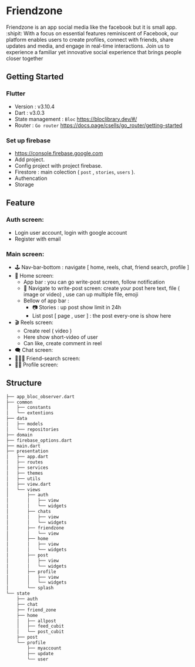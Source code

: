 # Friendzone

Friendzone is an app social media like the facebook but it is small app. :shipit:
With a focus on essential features reminiscent of Facebook, our platform enables users to create profiles, connect with friends, share updates and media, and engage in real-time interactions.  Join us to experience a familiar yet innovative social experience that brings people closer together
## Getting Started

### Flutter
- Version : v3.10.4
- Dart : v3.0.3
- State management :
  `Bloc` https://bloclibrary.dev/#/
- Router :
  `Go router` https://docs.page/csells/go_router/getting-started
### Set up firebase
- https://console.firebase.google.com
- Add project.
- Config project with project firebase.
- Firestore :
  main colection ( `post` , `stories`, `users` ).
- Authencation
- Storage
## Feature
### Auth screen:
  - Login user account, login with google account
  - Register with email
### Main screen:
  - :joystick: Nav-bar-bottom : navigate [ home, reels, chat, friend search, profile ] 
  - :newspaper: Home screen:
      - App bar : you can go write-post screen, follow notification
      - :memo: Navigate to write-post screen: create your post here text, file ( image or video) , use can up multiple file, emoji
      - Bellow of app bar :
          - :camera: Stories : up post show limit in 24h
          - List post [ page , user ] : the post every-one is show here
  - :clapper: Reels screen:
      - Create reel ( video )
      - Here show short-video of user
      - Can like, create comment in reel
  - :left_speech_bubble: Chat screen:
  - :people_holding_hands: Friend-search screen:
  - :mechanic: Profile screen:
## Structure
```bash
├── app_bloc_observer.dart
├── common
│   ├── constants
│   └── extentions
├── data
│   ├── models
│   └── repositories
├── domain
├── firebase_options.dart
├── main.dart
├── presentation
│   ├── app.dart
│   ├── routes
│   ├── services
│   ├── themes
│   ├── utils
│   ├── view.dart
│   └── views
│       ├── auth
│       │   ├── view
│       │   └── widgets
│       ├── chats
│       │   ├── view
│       │   └── widgets
│       ├── friendzone
│       │   └── view
│       ├── home
│       │   ├── view
│       │   └── widgets
│       ├── post
│       │   ├── view
│       │   └── widgets
│       ├── profile
│       │   ├── view
│       │   └── widgets
│       └── splash
└── state
    ├── auth
    ├── chat
    ├── friend_zone
    ├── home
    │   ├── allpost
    │   ├── feed_cubit
    │   └── post_cubit
    ├── post
    └── profile
        ├── myaccount
        ├── update
        └── user
